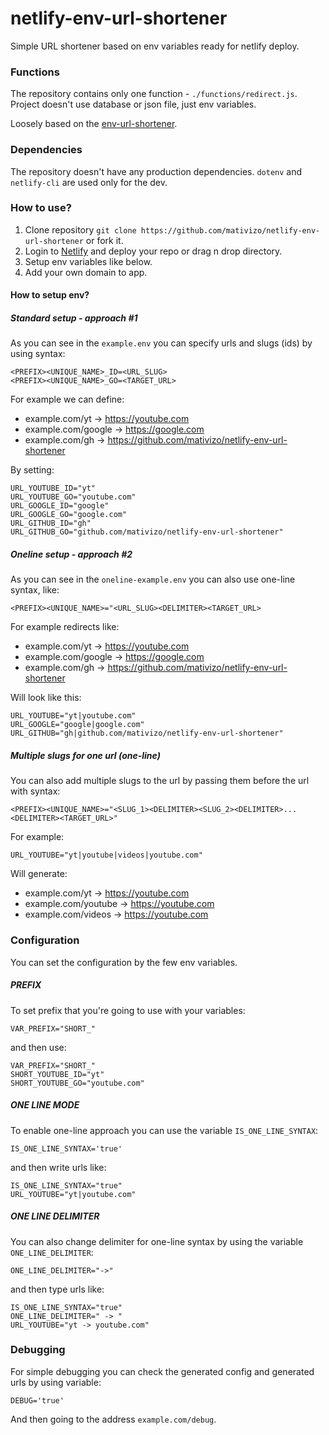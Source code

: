 # netlify-env-url-shortener
Simple URL shortener based on env variables ready for netlify deploy.

### Functions
The repository contains only one function - `./functions/redirect.js`. Project doesn't use database or json file, just env variables.

Loosely based on the [env-url-shortener](https://github.com/mativizo/env-url-shortener).

### Dependencies
The repository doesn't have any production dependencies.
`dotenv` and `netlify-cli` are used only for the dev.

### How to use?
1. Clone repository `git clone https://github.com/mativizo/netlify-env-url-shortener` or fork it.
2. Login to [Netlify](https://netlify.com) and deploy your repo or drag n drop directory.
3. Setup env variables like below.
4. Add your own domain to app.

#### How to setup env?

##### Standard setup - approach #1
As you can see in the `example.env` you can specify urls and slugs (ids) by using syntax:
```
<PREFIX><UNIQUE_NAME>_ID=<URL_SLUG>
<PREFIX><UNIQUE_NAME>_GO=<TARGET_URL>
```

For example we can define:
- example.com/yt -> https://youtube.com
- example.com/google -> https://google.com
- example.com/gh -> https://github.com/mativizo/netlify-env-url-shortener

By setting:
```
URL_YOUTUBE_ID="yt"
URL_YOUTUBE_GO="youtube.com"
URL_GOOGLE_ID="google"
URL_GOOGLE_GO="google.com"
URL_GITHUB_ID="gh"
URL_GITHUB_GO="github.com/mativizo/netlify-env-url-shortener"
```

##### Oneline setup - approach #2
As you can see in the `oneline-example.env` you can also use one-line syntax, like:
```
<PREFIX><UNIQUE_NAME>="<URL_SLUG><DELIMITER><TARGET_URL>
```

For example redirects like:
- example.com/yt -> https://youtube.com
- example.com/google -> https://google.com
- example.com/gh -> https://github.com/mativizo/netlify-env-url-shortener

Will look like this:
```
URL_YOUTUBE="yt|youtube.com"
URL_GOOGLE="google|google.com"
URL_GITHUB="gh|github.com/mativizo/netlify-env-url-shortener"
```
##### Multiple slugs for one url (one-line)
You can also add multiple slugs to the url by passing them before the url with syntax:
```
<PREFIX><UNIQUE_NAME>="<SLUG_1><DELIMITER><SLUG_2><DELIMITER>...<DELIMITER><TARGET_URL>"
```

For example:
```
URL_YOUTUBE="yt|youtube|videos|youtube.com"
```

Will generate:
- example.com/yt -> https://youtube.com
- example.com/youtube -> https://youtube.com
- example.com/videos -> https://youtube.com




### Configuration
You can set the configuration by the few env variables.

##### PREFIX
To set prefix that you're going to use with your variables:
```
VAR_PREFIX="SHORT_"
```

and then use:
```
VAR_PREFIX="SHORT_"
SHORT_YOUTUBE_ID="yt"
SHORT_YOUTUBE_GO="youtube.com"
```

##### ONE LINE MODE
To enable one-line approach you can use the variable `IS_ONE_LINE_SYNTAX`:
```
IS_ONE_LINE_SYNTAX='true'
```

and then write urls like:
```
IS_ONE_LINE_SYNTAX="true"
URL_YOUTUBE="yt|youtube.com"
```

##### ONE LINE DELIMITER
You can also change delimiter for one-line syntax by using the variable `ONE_LINE_DELIMITER`:

```
ONE_LINE_DELIMITER="->"
```

and then type urls like:
```
IS_ONE_LINE_SYNTAX="true"
ONE_LINE_DELIMITER=" -> "
URL_YOUTUBE="yt -> youtube.com"
```


### Debugging
For simple debugging you can check the generated config and generated urls by using variable:
```
DEBUG='true'
```
And then going to the address `example.com/debug`.